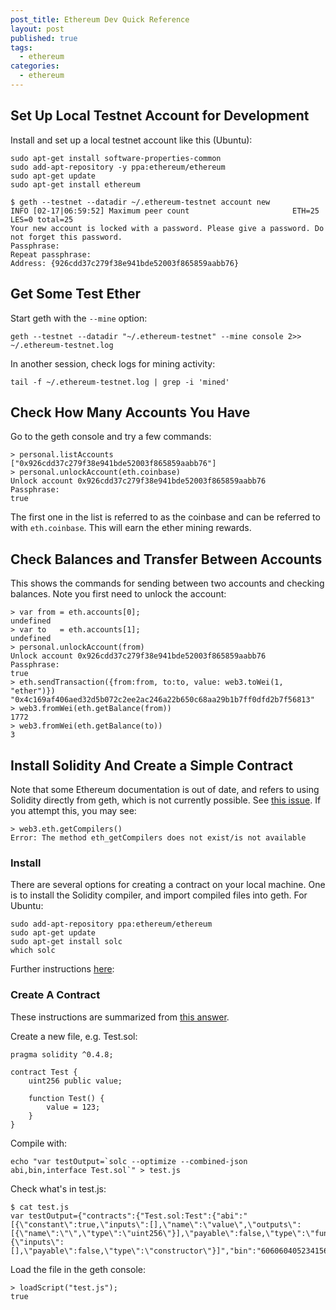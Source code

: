 ```yaml
---
post_title: Ethereum Dev Quick Reference
layout: post
published: true
tags:
  - ethereum
categories:
  - ethereum
---
```


## Set Up Local Testnet Account for Development
Install and set up a local testnet account like this (Ubuntu):

    sudo apt-get install software-properties-common
    sudo add-apt-repository -y ppa:ethereum/ethereum
    sudo apt-get update
    sudo apt-get install ethereum

    $ geth --testnet --datadir ~/.ethereum-testnet account new
    INFO [02-17|06:59:52] Maximum peer count                       ETH=25 LES=0 total=25
    Your new account is locked with a password. Please give a password. Do not forget this password.
    Passphrase:
    Repeat passphrase:
    Address: {926cdd37c279f38e941bde52003f865859aabb76}

## Get Some Test Ether
Start geth with the `--mine` option:

    geth --testnet --datadir "~/.ethereum-testnet" --mine console 2>> ~/.ethereum-testnet.log

In another session, check logs for mining activity:

    tail -f ~/.ethereum-testnet.log | grep -i 'mined'

## Check How Many Accounts You Have
Go to the geth console and try a few commands:

    > personal.listAccounts
    ["0x926cdd37c279f38e941bde52003f865859aabb76"]
    > personal.unlockAccount(eth.coinbase)
    Unlock account 0x926cdd37c279f38e941bde52003f865859aabb76
    Passphrase:
    true

The first one in the list is referred to as the coinbase and can be referred to with `eth.coinbase`. This will earn the ether mining rewards.

## Check Balances and Transfer Between Accounts
This shows the commands for sending between two accounts and checking balances. Note you first need to unlock the account:


    > var from = eth.accounts[0];
    undefined
    > var to   = eth.accounts[1];
    undefined
    > personal.unlockAccount(from)
    Unlock account 0x926cdd37c279f38e941bde52003f865859aabb76
    Passphrase:
    true
    > eth.sendTransaction({from:from, to:to, value: web3.toWei(1, "ether")})
    "0x4c169af406aed32d5b072c2ee2ac246a22b650c68aa29b1b7ff0dfd2b7f56813"
    > web3.fromWei(eth.getBalance(from))
    1772
    > web3.fromWei(eth.getBalance(to))
    3


## Install Solidity And Create a Simple Contract
Note that some Ethereum documentation is out of date, and refers to using Solidity directly from geth, which is not currently possible. See [this issue](https://github.com/ethereum/go-ethereum/issues/3793). If you attempt this, you may see:

    > web3.eth.getCompilers()
    Error: The method eth_getCompilers does not exist/is not available


### Install
There are several options for creating a contract on your local machine. One is to install the Solidity compiler, and import compiled files into geth. For Ubuntu:

    sudo add-apt-repository ppa:ethereum/ethereum
    sudo apt-get update
    sudo apt-get install solc
    which solc

Further instructions [here](http://solidity.readthedocs.io/en/develop/installing-solidity.html):

### Create A Contract
These instructions are summarized from [this answer](https://ethereum.stackexchange.com/a/15436/8317).

Create a new file, e.g. Test.sol:

    pragma solidity ^0.4.8;

    contract Test {
        uint256 public value;

        function Test() {
            value = 123;
        }
    }

Compile with:

    echo "var testOutput=`solc --optimize --combined-json abi,bin,interface Test.sol`" > test.js

Check what's in test.js:

    $ cat test.js
    var testOutput={"contracts":{"Test.sol:Test":{"abi":"[{\"constant\":true,\"inputs\":[],\"name\":\"value\",\"outputs\":[{\"name\":\"\",\"type\":\"uint256\"}],\"payable\":false,\"type\":\"function\"},{\"inputs\":[],\"payable\":false,\"type\":\"constructor\"}]","bin":"60606040523415600b57fe5b5b607b6000819055505b5b608f806100246000396000f30060606040526000357c0100000000000000000000000000000000000000000000000000000000900463ffffffff1680633fa4f24514603a575bfe5b3415604157fe5b6047605d565b6040518082815260200191505060405180910390f35b600054815600a165627a7a72305820d0e71d151634ac6ae7626860a17881104022e5cd6d3a088eb8f941d9aa8e3bd20029"}},"version":"0.4.9+commit.364da425.Darwin.appleclang"}

Load the file in the geth console:

    > loadScript("test.js");
    true
